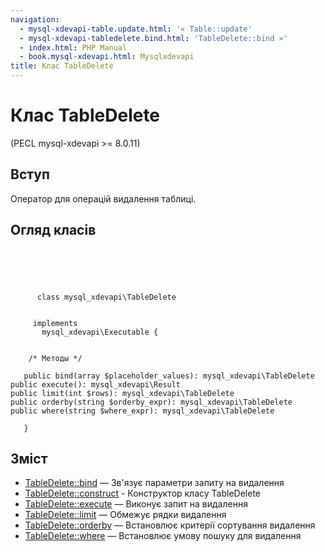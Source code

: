 ```yaml
---
navigation:
  - mysql-xdevapi-table.update.html: '« Table::update'
  - mysql-xdevapi-tabledelete.bind.html: 'TableDelete::bind »'
  - index.html: PHP Manual
  - book.mysql-xdevapi.html: Mysqlxdevapi
title: Клас TableDelete
---
```

# Клас TableDelete

(PECL mysql-xdevapi >= 8.0.11)

## Вступ

Оператор для операцій видалення таблиці.

## Огляд класів

```classsynopsis



    
     
      class mysql_xdevapi\TableDelete
     

     implements 
       mysql_xdevapi\Executable {


    /* Методы */
    
   public bind(array $placeholder_values): mysql_xdevapi\TableDelete
public execute(): mysql_xdevapi\Result
public limit(int $rows): mysql_xdevapi\TableDelete
public orderby(string $orderby_expr): mysql_xdevapi\TableDelete
public where(string $where_expr): mysql_xdevapi\TableDelete

   }
```

## Зміст

-   [TableDelete::bind](mysql-xdevapi-tabledelete.bind.html) — Зв'язує параметри запиту на видалення
-   [TableDelete::construct](mysql-xdevapi-tabledelete.construct.html) - Конструктор класу TableDelete
-   [TableDelete::execute](mysql-xdevapi-tabledelete.execute.html) — Виконує запит на видалення
-   [TableDelete::limit](mysql-xdevapi-tabledelete.limit.html) — Обмежує рядки видалення
-   [TableDelete::orderby](mysql-xdevapi-tabledelete.orderby.html) — Встановлює критерії сортування видалення
-   [TableDelete::where](mysql-xdevapi-tabledelete.where.html) — Встановлює умову пошуку для видалення
